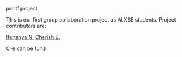 printf project

This is our first group collaboration project as ALXSE students.
Project contributors are:

[Ifunanya N.](https://github.com/healthy-minds)
[Cherish E.](https://github.com/cherishegoyibo)

C ~~is~~ can be fun:)

